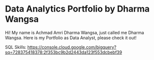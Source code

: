 # Data Analytics Portfolio by Dharma Wangsa
Hi! My name is Achmad Amri Dharma Wangsa, just called me Dharma Wangsa.
Here is my Portfolio as Data Analyst, please check it out!

SQL Skills:
https://console.cloud.google.com/bigquery?sq=728375418378:2f353bc9b2d2443da123f553dcbebf39
